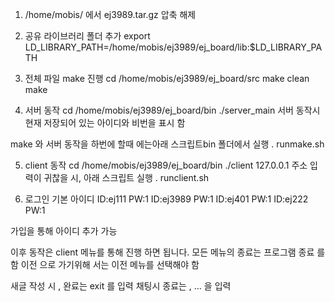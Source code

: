 1. /home/mobis/ 에서 ej3989.tar.gz 압축 해제 

2. 공유 라이브러리 폴더 추가 
export LD_LIBRARY_PATH=/home/mobis/ej3989/ej_board/lib:$LD_LIBRARY_PATH

3. 전체 파일 make 진행 
cd /home/mobis/ej3989/ej_board/src 
make clean
make

4. 서버 동작 
cd /home/mobis/ej3989/ej_board/bin
./server_main
 서버 동작시 현재 저장되어 있는 아이디와 비번을 표시 함 

 make 와 서버 동작을 하번에 할때 에는아래 스크립트bin 폴더에서 실행
 . runmake.sh

5. client 동작
cd /home/mobis/ej3989/ej_board/bin
./client 127.0.0.1
주소 입력이 귀찮을 시,
아래 스크립트 실행 
. runclient.sh 

5. 로그인 
기본 아이디 
ID:ej111 	PW:1
ID:ej3989 	PW:1
ID:ej401 	PW:1
ID:ej222	PW:1

가입을 통해 아이디 추가 가능

이후 동작은 client 메뉴를 통해 진행 하면 됩니다.
모든 메뉴의 종료는 프로그램 종료 를 함 
이전 으로 가기위해 서는 이전 메뉴를 선택해야 함 

새글 작성 시 , 완료는 exit 를 입력
채팅시 종료는 , ... 을 입력



